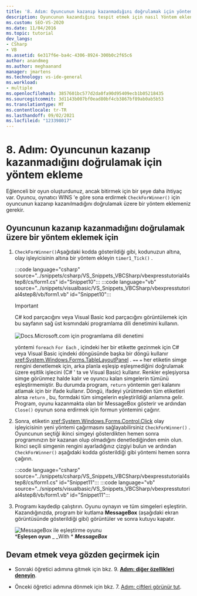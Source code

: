 ```yaml
---
title: '8. Adım: Oyuncunun kazanıp kazanmadığını doğrulamak için yöntem ekleme'
description: Oyuncunun kazandığını tespit etmek için nasıl Yöntem ekleneceğini öğrenin.
ms.custom: SEO-VS-2020
ms.date: 11/04/2016
ms.topic: tutorial
dev_langs:
- CSharp
- VB
ms.assetid: 6e317f6e-ba4c-4306-8924-300b0c2f65c6
author: anandmeg
ms.author: meghaanand
manager: jmartens
ms.technology: vs-ide-general
ms.workload:
- multiple
ms.openlocfilehash: 3857601bc577d2da0fa90d95409ecb1b05218435
ms.sourcegitcommit: 3d1143b007bf0ead80bf4cb3867bf89ab0ab5b53
ms.translationtype: MT
ms.contentlocale: tr-TR
ms.lasthandoff: 09/02/2021
ms.locfileid: "123398017"
---
```

# <a name="step-8-add-a-method-to-verify-whether-the-player-won"></a>8. Adım: Oyuncunun kazanıp kazanmadığını doğrulamak için yöntem ekleme
Eğlenceli bir oyun oluşturdunuz, ancak bitirmek için bir şeye daha ihtiyaç var. Oyuncu, oynatıcı WINS 'e göre sona erdirmek `CheckForWinner()` için oyuncunun kazanıp kazanılmadığını doğrulamak üzere bir yöntem eklemeniz gerekir.

## <a name="to-add-a-method-to-verify-whether-the-player-won"></a>Oyuncunun kazanıp kazanmadığını doğrulamak üzere bir yöntem eklemek için

1. `CheckForWinner()`Aşağıdaki kodda gösterildiği gibi, kodunuzun altına, olay işleyicisinin altına bir yöntem ekleyin `timer1_Tick()` .

     :::code language="csharp" source="../snippets/csharp/VS_Snippets_VBCSharp/vbexpresstutorial4step8/cs/form1.cs" id="Snippet10":::
     :::code language="vb" source="../snippets/visualbasic/VS_Snippets_VBCSharp/vbexpresstutorial4step8/vb/form1.vb" id="Snippet10":::

      > [!IMPORTANT]
      > C# kod parçacığını veya Visual Basic kod parçacığını görüntülemek için bu sayfanın sağ üst kısmındaki programlama dili denetimini kullanın.<br><br>![Docs.Microsoft.com için programlama dili denetimi](../ide/media/docs-programming-language-control.png)     

     yöntemi `foreach` `For Each` , içindeki her bir etikette gezinmek için C# veya Visual Basic içindeki döngüsünde başka bir döngü kullanır <xref:System.Windows.Forms.TableLayoutPanel> . `==` `=` her etiketin simge rengini denetlemek için, arka planla eşleşip eşleşmediğini doğrulamak üzere eşitlik işlecini (C# ' ta ve Visual Basic) kullanır. Renkler eşleşiyorsa simge görünmez halde kalır ve oyuncu kalan simgelerin tümünü eşleştirmemiştir. Bu durumda program, `return` yöntemin geri kalanını atlamak için bir ifade kullanır. Döngü, ifadeyi yürütmeden tüm etiketleri alırsa `return` , bu, formdaki tüm simgelerin eşleştirildiği anlamına gelir. Program, oyunu kazanmakta olan bir MessageBox gösterir ve ardından `Close()` oyunun sona erdirmek için formun yöntemini çağırır.

2. Sonra, etiketin <xref:System.Windows.Forms.Control.Click> olay işleyicisinin yeni yöntemi çağırmasını sağlayabilirsiniz `CheckForWinner()` . Oyuncunun seçtiği ikinci simgeyi gösterdikten hemen sonra programınızın bir kazanan olup olmadığını denetlediğinden emin olun. İkinci seçili simgenin rengini ayarladığınız çizgiyi bulun ve ardından `CheckForWinner()` aşağıdaki kodda gösterildiği gibi yöntemi hemen sonra çağırın.

     :::code language="csharp" source="../snippets/csharp/VS_Snippets_VBCSharp/vbexpresstutorial4step8/cs/form1.cs" id="Snippet11":::
     :::code language="vb" source="../snippets/visualbasic/VS_Snippets_VBCSharp/vbexpresstutorial4step8/vb/form1.vb" id="Snippet11":::

3. Programı kaydedip çalıştırın. Oyunu oynayın ve tüm simgeleri eşleştirin. Kazandığınızda, program bir kutlama **MessageBox** (aşağıdaki ekran görüntüsünde gösterildiği gibi) görüntüler ve sonra kutuyu kapatır.

     ![MessageBox ile eşleştirme oyunu](../ide/media/express_tut4step8.png)<br/>
***Eşleşen oyun** _ _With * ***MessageBox***

## <a name="to-continue-or-review"></a>Devam etmek veya gözden geçirmek için

- Sonraki öğretici adımına gitmek için bkz. 9. **[Adım: diğer özellikleri deneyin](../ide/step-9-try-other-features.md)**.

- Önceki öğretici adımına dönmek için bkz. 7. [Adım: çiftleri görünür tut](../ide/step-7-keep-pairs-visible.md).
